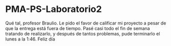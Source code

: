 # PMA-PS-Laboratorio2

Qué tal, profesor Braulio. Le pido el favor de calificar mi proyecto a pesar de que la entrega está fuera de tiempo. Pasé casi todo el fin de semana tratando de realizarlo, y después de tantos problemas, pude terminarlo el lunes a la 1:46. Feliz día
